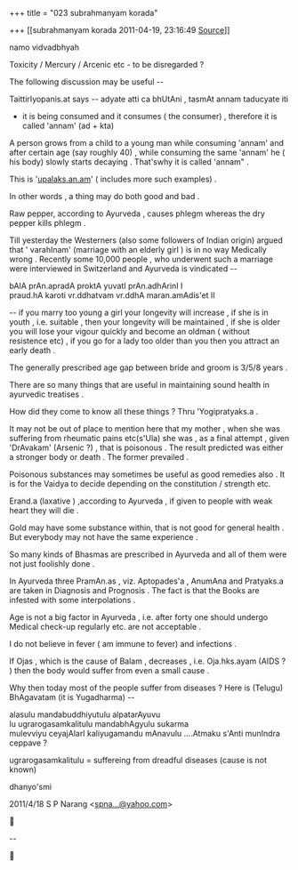 +++
title = "023 subrahmanyam korada"

+++
[[subrahmanyam korada	2011-04-19, 23:16:49 [Source](https://groups.google.com/g/bvparishat/c/aLRUnHn4-c8)]]



namo vidvadbhyah  
  
Toxicity / Mercury / Arcenic etc - to be disregarded ?  
  
The following discussion may be useful --  
  
TaittirIyopanis.at says -- adyate atti ca bhUtAni , tasmAt annam taducyate iti  
- it is being consumed and it consumes ( the consumer) , therefore it is called 'annam' (ad + kta)  
  
A person grows from a child to a young man while consuming 'annam' and after certain age (say roughly 40) , while consuming the same 'annam'
he ( his body) slowly starts decaying . That'swhy it is called 'annam" .  
  
This is '[upalaks.an.am](http://upalaks.an.am)' ( includes more such examples) .  
  
In other words , a thing may do both good and bad .  
  
Raw pepper, according to Ayurveda , causes phlegm whereas the dry pepper kills phlegm .  
  
Till yesterday the Westerners (also some followers of Indian origin) argued that ' varahInam' (marriage with an elderly girl ) is in no way Medically wrong . Recently some 10,000 people , who underwent such a marriage were interviewed in Switzerland and Ayurveda is vindicated --  
  
bAlA prAn.apradA proktA yuvatI prAn.adhArinI I  
praud.hA karoti vr.ddhatvam vr.ddhA maran.amAdis'et II  
  
-- if you marry too young a girl your longevity will increase , if she is in youth , i.e. suitable , then your longevity will be maintained , if she is older you will lose your vigour quickly and become an oldman ( without resistence etc) , if you go for a lady too older than you then you attract an early death .  
  
The generally prescribed age gap between bride and groom is 3/5/8 years .  
  
There are so many things that are useful in maintaining sound health in ayurvedic treatises .  
  
How did they come to know all these things ? Thru 'Yogipratyaks.a .  
  
It may not be out of place to mention here that my mother , when she was suffering from rheumatic pains etc(s'Ula) she was , as a final attempt , given 'DrAvakam' (Arsenic ?) , that is poisonous . The result predicted was either a stronger body or death . The former prevailed .  
  
Poisonous substances may sometimes be useful as good remedies also . It is for the Vaidya to decide depending on the constitution / strength etc.  
  
Erand.a (laxative ) ,according to Ayurveda , if given to people with weak heart they will die .  
  
Gold may have some substance within, that is not good for general health . But everybody may not have the same experience .  
  
So many kinds of Bhasmas are prescribed in Ayurveda and all of them were not just foolishly done .  
  
In Ayurveda three PramAn.as , viz. Aptopades'a , AnumAna and Pratyaks.a
are taken in Diagnosis and Prognosis . The fact is that the Books are infested with some interpolations .  
  
Age is not a big factor in Ayurveda , i.e. after forty one should undergo Medical check-up regularly etc. are not acceptable .  
  
I do not believe in fever ( am immune to fever) and infections .  
  
If Ojas , which is the cause of Balam , decreases , i.e. Oja.hks.ayam (AIDS ? ) then the body would suffer from even a small cause .  
  
Why then today most of the people suffer from diseases ? Here is (Telugu) BhAgavatam (it is Yugadharma) --  
  
alasulu mandabuddhiyutulu alpatarAyuvu  
lu ugrarogasamkalitulu mandabhAgyulu sukarma  
mulevviyu ceyajAlarI kaliyugamandu mAnavulu ....Atmaku s'Anti munIndra ceppave ?  
  
ugrarogasamkalitulu = suffereing from dreadful diseases (cause is not known)  
  
dhanyo'smi  
  
  
  

2011/4/18 S P Narang \<[spna...@yahoo.com]()\>



  
  
  
--  



